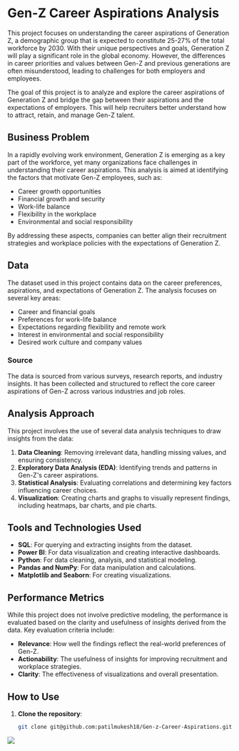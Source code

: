 # Gen-Z Career Aspirations Analysis

This project focuses on understanding the career aspirations of Generation Z, a demographic group that is expected to constitute 25-27% of the total workforce by 2030. With their unique perspectives and goals, Generation Z will play a significant role in the global economy. However, the differences in career priorities and values between Gen-Z and previous generations are often misunderstood, leading to challenges for both employers and employees.

The goal of this project is to analyze and explore the career aspirations of Generation Z and bridge the gap between their aspirations and the expectations of employers. This will help recruiters better understand how to attract, retain, and manage Gen-Z talent.

## Business Problem

In a rapidly evolving work environment, Generation Z is emerging as a key part of the workforce, yet many organizations face challenges in understanding their career aspirations. This analysis is aimed at identifying the factors that motivate Gen-Z employees, such as:

- Career growth opportunities  
- Financial growth and security  
- Work-life balance  
- Flexibility in the workplace  
- Environmental and social responsibility

By addressing these aspects, companies can better align their recruitment strategies and workplace policies with the expectations of Generation Z.

## Data

The dataset used in this project contains data on the career preferences, aspirations, and expectations of Generation Z. The analysis focuses on several key areas:

- Career and financial goals  
- Preferences for work-life balance  
- Expectations regarding flexibility and remote work  
- Interest in environmental and social responsibility  
- Desired work culture and company values  

### Source

The data is sourced from various surveys, research reports, and industry insights. It has been collected and structured to reflect the core career aspirations of Gen-Z across various industries and job roles.

## Analysis Approach

This project involves the use of several data analysis techniques to draw insights from the data:

1. **Data Cleaning**: Removing irrelevant data, handling missing values, and ensuring consistency.  
2. **Exploratory Data Analysis (EDA)**: Identifying trends and patterns in Gen-Z's career aspirations.  
3. **Statistical Analysis**: Evaluating correlations and determining key factors influencing career choices.  
4. **Visualization**: Creating charts and graphs to visually represent findings, including heatmaps, bar charts, and pie charts.  

## Tools and Technologies Used

- **SQL**: For querying and extracting insights from the dataset.  
- **Power BI**: For data visualization and creating interactive dashboards.  
- **Python**: For data cleaning, analysis, and statistical modeling.  
- **Pandas and NumPy**: For data manipulation and calculations.  
- **Matplotlib and Seaborn**: For creating visualizations.  

## Performance Metrics

While this project does not involve predictive modeling, the performance is evaluated based on the clarity and usefulness of insights derived from the data. Key evaluation criteria include:

- **Relevance**: How well the findings reflect the real-world preferences of Gen-Z.  
- **Actionability**: The usefulness of insights for improving recruitment and workplace strategies.  
- **Clarity**: The effectiveness of visualizations and overall presentation.

## How to Use

1. **Clone the repository**:  
   ```bash
   git clone git@github.com:patilmukesh18/Gen-z-Career-Aspirations.git

<img src="https://github.com/patilmukesh18/Gen-z-Career-Aspirations/blob/main/Screenshot%202024-03-12%20154331.png">
